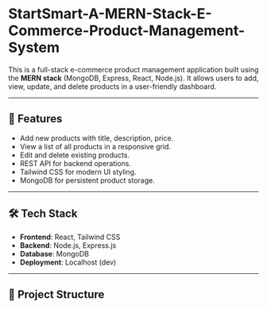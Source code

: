 # StartSmart-A-MERN-Stack-E-Commerce-Product-Management-System

This is a full-stack e-commerce product management application built using the **MERN stack** (MongoDB, Express, React, Node.js). It allows users to add, view, update, and delete products in a user-friendly dashboard.

---

## 🚀 Features

- Add new products with title, description, price.
- View a list of all products in a responsive grid.
- Edit and delete existing products.
- REST API for backend operations.
- Tailwind CSS for modern UI styling.
- MongoDB for persistent product storage.

---

## 🛠️ Tech Stack

- **Frontend**: React, Tailwind CSS
- **Backend**: Node.js, Express.js
- **Database**: MongoDB
- **Deployment**: Localhost (dev)

---

## 📁 Project Structure

